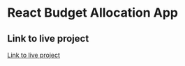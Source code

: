 # React Budget Allocation App
## Link to live project 
[Link to live project](https://react-budget-allocation-app-ao.vercel.app/)
